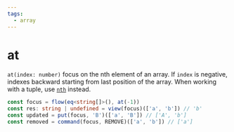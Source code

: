 ```yaml
---
tags:
  - array
---
```


# at

`at(index: number)` focus on the nth element of an array. If `index` is negative, indexes backward starting from last position of the array. When working with a tuple, use [`nth`](../lens/nth) instead.

```typescript
const focus = flow(eq<string[]>(), at(-1))
const res: string | undefined = view(focus)(['a', 'b']) // 'b'
const updated = put(focus, 'B')(['a', 'B']) // ['A', 'b']
const removed = command(focus, REMOVE)(['a', 'b']) // ['a']
```
